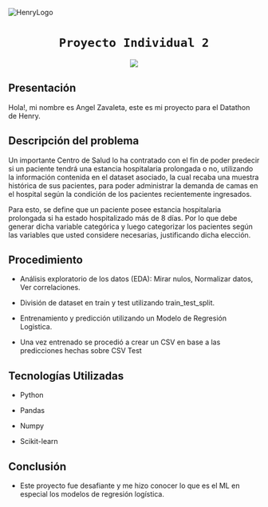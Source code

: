 ![HenryLogo](https://d31uz8lwfmyn8g.cloudfront.net/Assets/logo-henry-white-lg.png)


# <h1 align="center">**`Proyecto Individual 2`**

<p align="center">
<img src="https://cdn.activestate.com/wp-content/uploads/2018/10/machine-learning-healthcare-blog-hero.jpg"   
>
</p>

## **Presentación**  

Hola!, mi nombre es Angel Zavaleta, este es mi proyecto para el Datathon de Henry.  

## **Descripción del problema**  

Un importante Centro de Salud lo ha contratado con el fin de poder predecir si un paciente tendrá una estancia hospitalaria prolongada o no, utilizando la información contenida en el dataset asociado, la cual recaba una muestra histórica de sus pacientes, para poder administrar la demanda de camas en el hospital según la condición de los pacientes recientemente ingresados.  

Para esto, se define que un paciente posee estancia hospitalaria prolongada si ha estado hospitalizado más de 8 días. Por lo que debe generar dicha variable categórica y luego categorizar los pacientes según las variables que usted considere necesarias, justificando dicha elección.  

## **Procedimiento**  

- Análisis exploratorio de los datos (EDA): Mirar nulos, Normalizar datos, Ver correlaciones.  

- División de dataset en train y test utilizando train_test_split.   

- Entrenamiento y predicción utilizando un Modelo de Regresión Logistica.   

- Una vez entrenado se procedió a crear un CSV en base a las predicciones hechas sobre CSV Test   


## **Tecnologías Utilizadas**  

- Python  

- Pandas  

- Numpy  

- Scikit-learn   


## **Conclusión**  

- Este proyecto fue desafiante y me hizo conocer lo que es el ML en especial los modelos de regresión logística.
